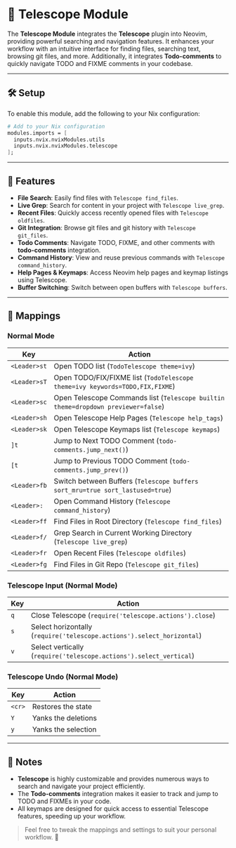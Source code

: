 # 🔭 Telescope Module

The **Telescope Module** integrates the **Telescope** plugin into Neovim, providing powerful searching and navigation features. It enhances your workflow with an intuitive interface for finding files, searching text, browsing git files, and more. Additionally, it integrates **Todo-comments** to quickly navigate TODO and FIXME comments in your codebase.

---

## 🛠️ Setup

To enable this module, add the following to your Nix configuration:

```nix
# Add to your Nix configuration
modules.imports = [
  inputs.nvix.nvixModules.utils
  inputs.nvix.nvixModules.telescope
];
```

---

## 🔑 Features

- **File Search**: Easily find files with `Telescope find_files`.
- **Live Grep**: Search for content in your project with `Telescope live_grep`.
- **Recent Files**: Quickly access recently opened files with `Telescope oldfiles`.
- **Git Integration**: Browse git files and git history with `Telescope git_files`.
- **Todo Comments**: Navigate TODO, FIXME, and other comments with **todo-comments** integration.
- **Command History**: View and reuse previous commands with `Telescope command_history`.
- **Help Pages & Keymaps**: Access Neovim help pages and keymap listings using Telescope.
- **Buffer Switching**: Switch between open buffers with `Telescope buffers`.

---

## 🔌 Mappings

### Normal Mode

| Key             | Action                                               |
|-----------------|-----------------------------------------------------|
| `<Leader>st`    | Open TODO list (`TodoTelescope theme=ivy`)          |
| `<Leader>sT`    | Open TODO/FIX/FIXME list (`TodoTelescope theme=ivy keywords=TODO,FIX,FIXME`) |
| `<Leader>sc`    | Open Telescope Commands list (`Telescope builtin theme=dropdown previewer=false`) |
| `<Leader>sh`    | Open Telescope Help Pages (`Telescope help_tags`)   |
| `<Leader>sk`    | Open Telescope Keymaps list (`Telescope keymaps`)   |
| `]t`            | Jump to Next TODO Comment (`todo-comments.jump_next()`) |
| `[t`            | Jump to Previous TODO Comment (`todo-comments.jump_prev()`) |
| `<Leader>fb`    | Switch between Buffers (`Telescope buffers sort_mru=true sort_lastused=true`) |
| `<Leader>:`     | Open Command History (`Telescope command_history`) |
| `<Leader>ff`    | Find Files in Root Directory (`Telescope find_files`) |
| `<Leader>f/`    | Grep Search in Current Working Directory (`Telescope live_grep`) |
| `<Leader>fr`    | Open Recent Files (`Telescope oldfiles`)           |
| `<Leader>fg`    | Find Files in Git Repo (`Telescope git_files`)     |

### Telescope Input (Normal Mode)

| Key             | Action                                               |
|-----------------|-----------------------------------------------------|
| `q`             | Close Telescope (`require('telescope.actions').close`) |
| `s`             | Select horizontally (`require('telescope.actions').select_horizontal`) |
| `v`             | Select vertically (`require('telescope.actions').select_vertical`) |

### Telescope Undo (Normal Mode)

| Key             | Action                                               |
|-----------------|-----------------------------------------------------|
| `<cr>`             | Restores the state |
| `Y`             | Yanks the deletions |
| `y`             | Yanks the selection |

---

## 📌 Notes

- **Telescope** is highly customizable and provides numerous ways to search and navigate your project efficiently.
- The **Todo-comments** integration makes it easier to track and jump to TODO and FIXMEs in your code.
- All keymaps are designed for quick access to essential Telescope features, speeding up your workflow.

> Feel free to tweak the mappings and settings to suit your personal workflow. 🚀
